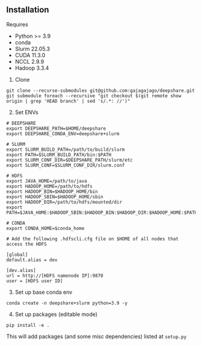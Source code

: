 ## Installation

Requires
- Python >= 3.9
- conda
- Slurm 22.05.3
- CUDA 11.3.0
- NCCL 2.9.9
- Hadoop 3.3.4

1. Clone 
```
git clone --recurse-submodules git@github.com:gajagajago/deepshare.git
git submodule foreach --recursive "git checkout $(git remote show origin | grep 'HEAD branch' | sed 's/.*: //')"
```

2. Set ENVs 
```
# DEEPSHARE
export DEEPSHARE_PATH=$HOME/deepshare
export DEEPSHARE_CONDA_ENV=deepshare+slurm

# SLURM
export SLURM_BUILD_PATH=/path/to/build/slurm
export PATH=$SLURM_BUILD_PATH/bin:$PATH
export SLURM_CONF_DIR=$DEEPSHARE_PATH/slurm/etc
export SLURM_CONF=$SLURM_CONF_DIR/slurm.conf

# HDFS
export JAVA_HOME=/path/to/java
export HADOOP_HOME=/path/to/hdfs
export HADOOP_BIN=$HADOOP_HOME/bin
export HADOOP_SBIN=$HADOOP_HOME/sbin
export HADOOP_DIR=/path/to/hdfs/mounted/dir
export PATH=$JAVA_HOME:$HADOOP_SBIN:$HADOOP_BIN:$HADOOP_DIR:$HADOOP_HOME:$PATH

# CONDA
export CONDA_HOME=$conda_home
```

```
# Add the following .hdfscli.cfg file on $HOME of all nodes that access the HDFS

[global]
default.alias = dev

[dev.alias]
url = http://[HDFS namenode IP]:9870
user = [HDFS user ID]
```

3. Set up base conda env
```
conda create -n deepshare+slurm python=3.9 -y
```

4. Set up packages (editable mode)
```
pip install -e .
```

This will add packages (and some misc dependencies) listed at `setup.py`